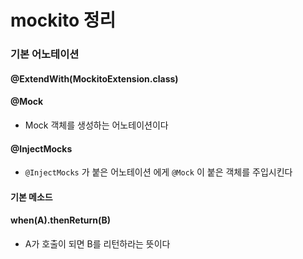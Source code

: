 # mockito 정리

### 기본 어노테이션

#### @ExtendWith(MockitoExtension.class)

#### @Mock

- Mock 객체를 생성하는 어노테이션이다

#### @InjectMocks

- `@InjectMocks` 가 붙은 어노테이션 에게 `@Mock` 이 붙은 객체를 주입시킨다 

#### 기본 메소드

#### when(A).thenReturn(B)

- A가 호출이 되면 B를 리턴하라는 뜻이다